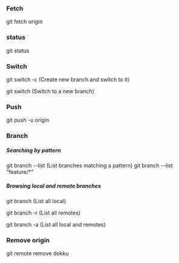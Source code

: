 ### Fetch

git fetch origin <branch>

### status

git status

### Switch

git switch -c <branch> (Create new branch and switch to it)

git switch <branch> (Switch to a new branch)

### Push

git push -u origin <branch>

### Branch

##### Searching by pattern

git branch --list <pattern> (List branches matching a pattern)
git branch --list "feature/\*"

##### Browsing local and remote branches

git branch (List all local)

git branch -r (List all remotes)

git branch -a (List all local and remotes)

### Remove origin

git remote remove dokku
